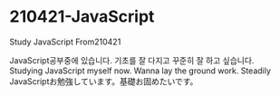 # 210421-JavaScript
Study JavaScript From210421

JavaScript공부중에 있습니다. 기초를 잘 다지고 꾸준히 잘 하고 싶습니다.<br>
Studying JavaScript myself now. Wanna lay the ground work. Steadily
JavaScriptお勉強しています。基礎お固めたいです。
